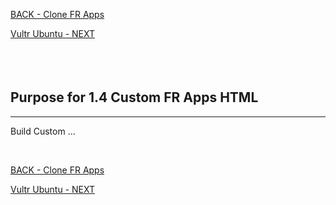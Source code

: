 
<!-- ------------------------------------------------------------------------- -->

<div class="page-back">

[BACK - Clone FR Apps](/Setup/purposes/pfr0103_Clone-FR-Apps.md)
</div><div class="page-next">

[Vultr Ubuntu - NEXT](/Setup/purposes/pfr0301_Setup-Vultr-Ubuntu.md)
</div><div style="margin-top:35px">&nbsp;</div>
 
<!-- ------------------------------------------------------------------------- -->

## Purpose for 1.4 Custom FR Apps HTML

----

Build Custom ...

<br/>



<!-- ------------------------------------------------------------------------- -->

<div class="page-back">

[BACK - Clone FR Apps](/Setup/purposes/pfr0103_Clone-FR-Apps.md)
</div><div class="page-next">

[Vultr Ubuntu - NEXT](/Setup/purposes/pfr0301_Setup-Vultr-Ubuntu.md)
</div>
<!-- ------------------------------------------------------------------------- -->
